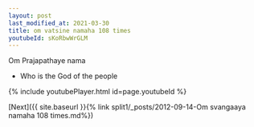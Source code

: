 ```yaml
---
layout: post
last_modified_at: 2021-03-30
title: om vatsine namaha 108 times
youtubeId: sKoRbwWrGLM
---
```

 
 
Om Prajapathaye nama 
 
 -  Who is the God of the people 
 
  
 
  
 
 
 
 
 
 


{% include youtubePlayer.html id=page.youtubeId %}
 
[Next]({{ site.baseurl }}{% link  split1/_posts/2012-09-14-Om svangaaya namaha 108 times.md%})
 
